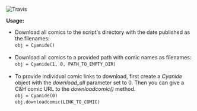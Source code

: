 
![Travis](https://travis-ci.org/D4D3VD4V3/cyanide-and-happiness-downloader.svg?branch=master)

**Usage:**
-  Download all comics to the script's directory with the date published as the filenames:<br>
`obj = Cyanide()`<br><br>
- Download all comics to a provided path with comic names as filenames:<br>
`obj = Cyanide(1, 0, PATH_TO_EMPTY_DIR)`<br><br>
- To provide individual comic links to download,
	first create a *Cyanide* object with the *download_all* parameter set to 0. Then you can give a C&H comic URL to the *downloadcomic()* method.<br>
    `obj = Cyanide(0)`<br>
    `obj.downloadcomic(LINK_TO_COMIC)`

